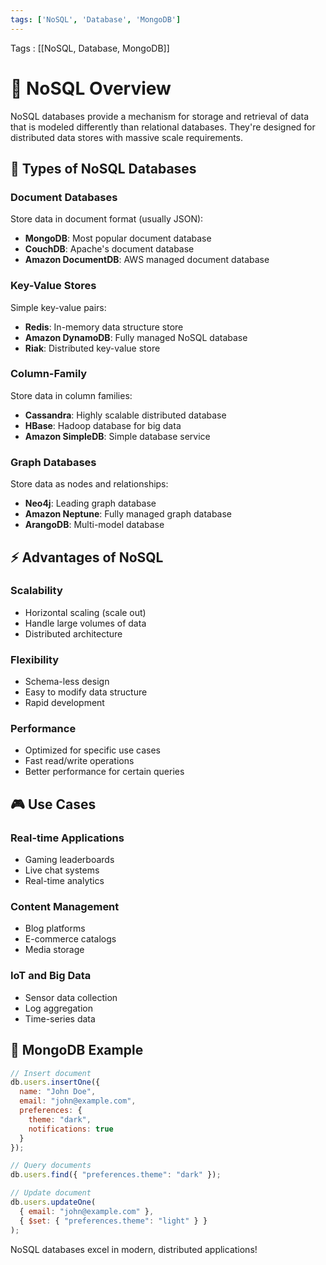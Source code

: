 ```yaml
---
tags: ['NoSQL', 'Database', 'MongoDB']
---
```


Tags : [[NoSQL, Database, MongoDB]]

# 🍃 NoSQL Overview

NoSQL databases provide a mechanism for storage and retrieval of data that is modeled differently than relational databases. They're designed for distributed data stores with massive scale requirements.

## 🎯 Types of NoSQL Databases

### Document Databases
Store data in document format (usually JSON):
- **MongoDB**: Most popular document database
- **CouchDB**: Apache's document database
- **Amazon DocumentDB**: AWS managed document database

### Key-Value Stores
Simple key-value pairs:
- **Redis**: In-memory data structure store
- **Amazon DynamoDB**: Fully managed NoSQL database
- **Riak**: Distributed key-value store

### Column-Family
Store data in column families:
- **Cassandra**: Highly scalable distributed database
- **HBase**: Hadoop database for big data
- **Amazon SimpleDB**: Simple database service

### Graph Databases
Store data as nodes and relationships:
- **Neo4j**: Leading graph database
- **Amazon Neptune**: Fully managed graph database
- **ArangoDB**: Multi-model database

## ⚡ Advantages of NoSQL

### Scalability
- Horizontal scaling (scale out)
- Handle large volumes of data
- Distributed architecture

### Flexibility
- Schema-less design
- Easy to modify data structure
- Rapid development

### Performance
- Optimized for specific use cases
- Fast read/write operations
- Better performance for certain queries

## 🎮 Use Cases

### Real-time Applications
- Gaming leaderboards
- Live chat systems
- Real-time analytics

### Content Management
- Blog platforms
- E-commerce catalogs
- Media storage

### IoT and Big Data
- Sensor data collection
- Log aggregation
- Time-series data

## 🔄 MongoDB Example

```javascript
// Insert document
db.users.insertOne({
  name: "John Doe",
  email: "john@example.com",
  preferences: {
    theme: "dark",
    notifications: true
  }
});

// Query documents
db.users.find({ "preferences.theme": "dark" });

// Update document
db.users.updateOne(
  { email: "john@example.com" },
  { $set: { "preferences.theme": "light" } }
);
```

NoSQL databases excel in modern, distributed applications!